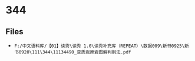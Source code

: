 # 344

## Files

- `F:/中文语料库/【01】读秀\读秀 1.0\读秀补充库（REPEAT）\数据009\新书0925\新书0920\111\344\11134490_变质岩原岩图解判别法.pdf`
